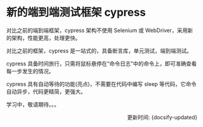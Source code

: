 # 新的端到端测试框架 cypress

对比之前的端到端框架，cypress 架构不使用 Selenium 或 WebDriver，采用新的架构，性能更高，处理更快。

对比之前的框架，cypress 是一站式的，具备断言库，单元测试，端到端测试。

cypress 具备时间旅行，只需将鼠标悬停在“命令日志”中的命令上，即可准确查看每一步发生的情况。

cypress 具有自动等待的功能(亮点)，不需要在代码中编写 sleep 等代码，它命令自动异步，代码更精简，更强大。

学习中，敬请期待。。。

<div style="display: none">
赛普拉斯执行速度有待商榷

https://blog.checklyhq.com/cypress-vs-selenium-vs-playwright-vs-puppeteer-speed-comparison/
</div>
<div style="float: right">更新时间: {docsify-updated}</div>
